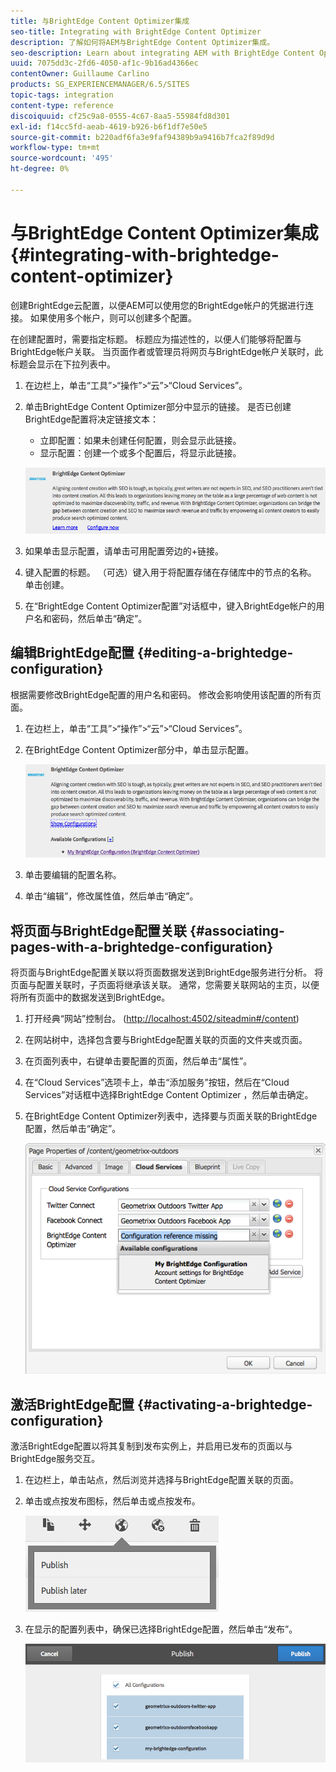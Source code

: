 ```yaml
---
title: 与BrightEdge Content Optimizer集成
seo-title: Integrating with BrightEdge Content Optimizer
description: 了解如何将AEM与BrightEdge Content Optimizer集成。
seo-description: Learn about integrating AEM with BrightEdge Content Optimizer.
uuid: 7075dd3c-2fd6-4050-af1c-9b16ad4366ec
contentOwner: Guillaume Carlino
products: SG_EXPERIENCEMANAGER/6.5/SITES
topic-tags: integration
content-type: reference
discoiquuid: cf25c9a8-0555-4c67-8aa5-55984fd8d301
exl-id: f14cc5fd-aeab-4619-b926-b6f1df7e50e5
source-git-commit: b220adf6fa3e9faf94389b9a9416b7fca2f89d9d
workflow-type: tm+mt
source-wordcount: '495'
ht-degree: 0%

---
```


# 与BrightEdge Content Optimizer集成{#integrating-with-brightedge-content-optimizer}

创建BrightEdge云配置，以便AEM可以使用您的BrightEdge帐户的凭据进行连接。 如果使用多个帐户，则可以创建多个配置。

在创建配置时，需要指定标题。 标题应为描述性的，以便人们能够将配置与BrightEdge帐户关联。 当页面作者或管理员将网页与BrightEdge帐户关联时，此标题会显示在下拉列表中。

1. 在边栏上，单击“工具”>“操作”>“云”>“Cloud Services”。
1. 单击BrightEdge Content Optimizer部分中显示的链接。 是否已创建BrightEdge配置将决定链接文本：

   * 立即配置：如果未创建任何配置，则会显示此链接。
   * 显示配置：创建一个或多个配置后，将显示此链接。

   ![chlimage_1-4](assets/chlimage_1-4a.png)

1. 如果单击显示配置，请单击可用配置旁边的+链接。
1. 键入配置的标题。 （可选）键入用于将配置存储在存储库中的节点的名称。 单击创建。
1. 在“BrightEdge Content Optimizer配置”对话框中，键入BrightEdge帐户的用户名和密码，然后单击“确定”。

## 编辑BrightEdge配置 {#editing-a-brightedge-configuration}

根据需要修改BrightEdge配置的用户名和密码。 修改会影响使用该配置的所有页面。

1. 在边栏上，单击“工具”>“操作”>“云”>“Cloud Services”。
1. 在BrightEdge Content Optimizer部分中，单击显示配置。

   ![chlimage_1-5](assets/chlimage_1-5a.png)

1. 单击要编辑的配置名称。
1. 单击“编辑”，修改属性值，然后单击“确定”。

## 将页面与BrightEdge配置关联 {#associating-pages-with-a-brightedge-configuration}

将页面与BrightEdge配置关联以将页面数据发送到BrightEdge服务进行分析。 将页面与配置关联时，子页面将继承该关联。 通常，您需要关联网站的主页，以便将所有页面中的数据发送到BrightEdge。

1. 打开经典“网站”控制台。 ([http://localhost:4502/siteadmin#/content](http://localhost:4502/siteadmin#/content))
1. 在网站树中，选择包含要与BrightEdge配置关联的页面的文件夹或页面。
1. 在页面列表中，右键单击要配置的页面，然后单击“属性”。
1. 在“Cloud Services”选项卡上，单击“添加服务”按钮，然后在“Cloud Services”对话框中选择BrightEdge Content Optimizer ，然后单击确定。
1. 在BrightEdge Content Optimizer列表中，选择要与页面关联的BrightEdge配置，然后单击“确定”。

   ![chlimage_1-6](assets/chlimage_1-6a.png)

## 激活BrightEdge配置 {#activating-a-brightedge-configuration}

激活BrightEdge配置以将其复制到发布实例上，并启用已发布的页面以与BrightEdge服务交互。

1. 在边栏上，单击站点，然后浏览并选择与BrightEdge配置关联的页面。
1. 单击或点按发布图标，然后单击或点按发布。

   ![chlimage_1-7](assets/chlimage_1-7a.png)

1. 在显示的配置列表中，确保已选择BrightEdge配置，然后单击“发布”。

   ![chlimage_1-8](assets/chlimage_1-8a.png)
